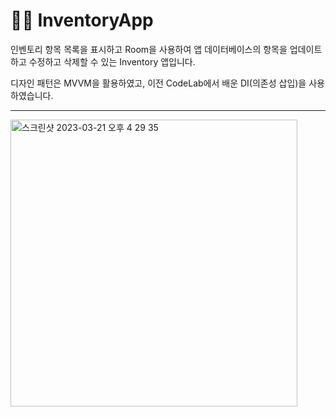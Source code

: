 👨‍💻 InventoryApp
==================================
인벤토리 항목 목록을 표시하고 Room을 사용하여 앱 데이터베이스의 항목을 업데이트하고 수정하고 삭제할 수 있는 Inventory 앱입니다.

디자인 패턴은 MVVM을 활용하였고, 이전 CodeLab에서 배운 DI(의존성 삽입)을 사용하였습니다.

--------------

<img width="459" alt="스크린샷 2023-03-21 오후 4 29 35" src="https://user-images.githubusercontent.com/73929644/226541889-67f54794-4554-429f-86da-aa9f77d184f0.png">

